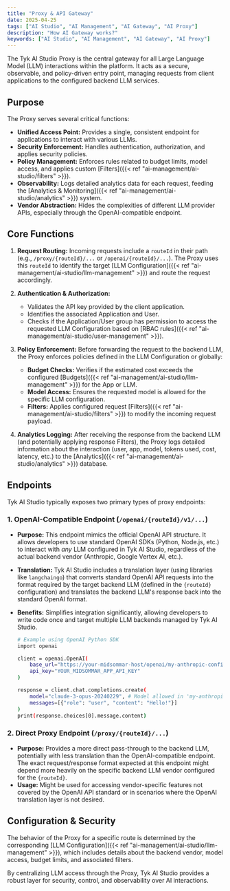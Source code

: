 ```yaml
---
title: "Proxy & API Gateway"
date: 2025-04-25
tags: ["AI Studio", "AI Management", "AI Gateway", "AI Proxy"]
description: "How AI Gateway works?"
keywords: ["AI Studio", "AI Management", "AI Gateway", "AI Proxy"]
---
```


The Tyk AI Studio Proxy is the central gateway for all Large Language Model (LLM) interactions within the platform. It acts as a secure, observable, and policy-driven entry point, managing requests from client applications to the configured backend LLM services.

## Purpose

The Proxy serves several critical functions:

*   **Unified Access Point:** Provides a single, consistent endpoint for applications to interact with various LLMs.
*   **Security Enforcement:** Handles authentication, authorization, and applies security policies.
*   **Policy Management:** Enforces rules related to budget limits, model access, and applies custom [Filters]({{< ref "ai-management/ai-studio/filters" >}}).
*   **Observability:** Logs detailed analytics data for each request, feeding the [Analytics & Monitoring]({{< ref "ai-management/ai-studio/analytics" >}}) system.
*   **Vendor Abstraction:** Hides the complexities of different LLM provider APIs, especially through the OpenAI-compatible endpoint.

## Core Functions

1.  **Request Routing:** Incoming requests include a `routeId` in their path (e.g., `/proxy/{routeId}/...` or `/openai/{routeId}/...`). The Proxy uses this `routeId` to identify the target [LLM Configuration]({{< ref "ai-management/ai-studio/llm-management" >}}) and route the request accordingly.

2.  **Authentication & Authorization:**
    *   Validates the API key provided by the client application.
    *   Identifies the associated Application and User.
    *   Checks if the Application/User group has permission to access the requested LLM Configuration based on [RBAC rules]({{< ref "ai-management/ai-studio/user-management" >}}).

3.  **Policy Enforcement:** Before forwarding the request to the backend LLM, the Proxy enforces policies defined in the LLM Configuration or globally:
    *   **Budget Checks:** Verifies if the estimated cost exceeds the configured [Budgets]({{< ref "ai-management/ai-studio/llm-management" >}}) for the App or LLM.
    *   **Model Access:** Ensures the requested model is allowed for the specific LLM configuration.
    *   **Filters:** Applies configured request [Filters]({{< ref "ai-management/ai-studio/filters" >}}) to modify the incoming request payload.

4.  **Analytics Logging:** After receiving the response from the backend LLM (and potentially applying response Filters), the Proxy logs detailed information about the interaction (user, app, model, tokens used, cost, latency, etc.) to the [Analytics]({{< ref "ai-management/ai-studio/analytics" >}}) database.

## Endpoints

Tyk AI Studio typically exposes two primary types of proxy endpoints:

### 1. OpenAI-Compatible Endpoint (`/openai/{routeId}/v1/...`)

*   **Purpose:** This endpoint mimics the official OpenAI API structure. It allows developers to use standard OpenAI SDKs (Python, Node.js, etc.) to interact with *any* LLM configured in Tyk AI Studio, regardless of the actual backend vendor (Anthropic, Google Vertex AI, etc.).
*   **Translation:** Tyk AI Studio includes a translation layer (using libraries like `langchaingo`) that converts standard OpenAI API requests into the format required by the target backend LLM (defined in the `{routeId}` configuration) and translates the backend LLM's response back into the standard OpenAI format.
*   **Benefits:** Simplifies integration significantly, allowing developers to write code once and target multiple LLM backends managed by Tyk AI Studio.

    ```bash
    # Example using OpenAI Python SDK
    import openai

    client = openai.OpenAI(
        base_url="https://your-midsommar-host/openai/my-anthropic-config/v1",
        api_key="YOUR_MIDSOMMAR_APP_API_KEY"
    )

    response = client.chat.completions.create(
        model="claude-3-opus-20240229", # Model allowed in 'my-anthropic-config'
        messages=[{"role": "user", "content": "Hello!"}]
    )
    print(response.choices[0].message.content)
    ```

### 2. Direct Proxy Endpoint (`/proxy/{routeId}/...`)

*   **Purpose:** Provides a more direct pass-through to the backend LLM, potentially with less translation than the OpenAI-compatible endpoint. The exact request/response format expected at this endpoint might depend more heavily on the specific backend LLM vendor configured for the `{routeId}`.
*   **Usage:** Might be used for accessing vendor-specific features not covered by the OpenAI API standard or in scenarios where the OpenAI translation layer is not desired.

## Configuration & Security

The behavior of the Proxy for a specific route is determined by the corresponding [LLM Configuration]({{< ref "ai-management/ai-studio/llm-management" >}}), which includes details about the backend vendor, model access, budget limits, and associated filters.

By centralizing LLM access through the Proxy, Tyk AI Studio provides a robust layer for security, control, and observability over AI interactions.
